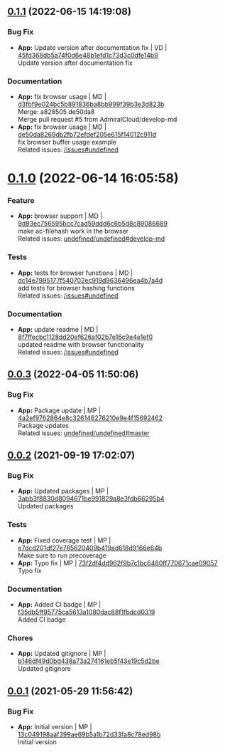 <a name="0.1.1"></a>

## [0.1.1](https://github.com/admiralcloud/ac-filehash/compare/v0.1.0..v0.1.1) (2022-06-15 14:19:08)


### Bug Fix

* **App:** Update version after documentation fix | VD | [45fd368db5a74f0d6e48b1efd1c73d3c0dfe14b9](https://github.com/admiralcloud/ac-filehash/commit/45fd368db5a74f0d6e48b1efd1c73d3c0dfe14b9)    
Update version after documentation fix
### Documentation

* **App:** fix browser usage | MD | [d3fbf9e024bc5b891836ba8bb999f39b3e3d823b](https://github.com/admiralcloud/ac-filehash/commit/d3fbf9e024bc5b891836ba8bb999f39b3e3d823b)    
Merge: a828505 de50da8  
Merge pull request #5 from AdmiralCloud/develop-md
* **App:** fix browser usage | MD | [de50da8269db2fb72efdef205e615f14012c911d](https://github.com/admiralcloud/ac-filehash/commit/de50da8269db2fb72efdef205e615f14012c911d)    
fix browser buffer usage example  
Related issues: [/issues#undefined](https://github.com//issues/undefined)
<a name="0.1.0"></a>
 
# [0.1.0](https://github.com/admiralcloud/ac-filehash/compare/v0.0.3..v0.1.0) (2022-06-14 16:05:58)


### Feature

* **App:** browser support | MD | [9d93ec756595bcc7cad59ddd6c6b5d8c89086689](https://github.com/admiralcloud/ac-filehash/commit/9d93ec756595bcc7cad59ddd6c6b5d8c89086689)    
make ac-filehash work in the browser  
Related issues: [undefined/undefined#develop-md](undefined/browse/develop-md)
### Tests

* **App:** tests for browser functions | MD | [dc14e7995177f540702ec919d9636496ea4b7a4d](https://github.com/admiralcloud/ac-filehash/commit/dc14e7995177f540702ec919d9636496ea4b7a4d)    
add tests for browser hashing functions  
Related issues: [/issues#undefined](https://github.com//issues/undefined)
### Documentation

* **App:** update readme | MD | [8f7ffecbc1128dd20ef626af02b7e16c9e4e1ef0](https://github.com/admiralcloud/ac-filehash/commit/8f7ffecbc1128dd20ef626af02b7e16c9e4e1ef0)    
updated readme with browser functionality  
Related issues: [/issues#undefined](https://github.com//issues/undefined)
<a name="0.0.3"></a>

## [0.0.3](https://github.com/admiralcloud/ac-filehash/compare/v0.0.2..v0.0.3) (2022-04-05 11:50:06)


### Bug Fix

* **App:** Package update | MP | [4a2ef9762864e8c326146276210e9e4f15692462](https://github.com/admiralcloud/ac-filehash/commit/4a2ef9762864e8c326146276210e9e4f15692462)    
Package updates  
Related issues: [undefined/undefined#master](undefined/browse/master)
<a name="0.0.2"></a>

## [0.0.2](https://github.com/admiralcloud/ac-filehash/compare/v0.0.1..v0.0.2) (2021-09-19 17:02:07)


### Bug Fix

* **App:** Updated packages | MP | [3abb3f8830d8094671be991829a8e3fdb66295b4](https://github.com/admiralcloud/ac-filehash/commit/3abb3f8830d8094671be991829a8e3fdb66295b4)    
Updated packages
### Tests

* **App:** Fixed coverage test | MP | [e7dcd201df27e785620409b419ad618d9166e64b](https://github.com/admiralcloud/ac-filehash/commit/e7dcd201df27e785620409b419ad618d9166e64b)    
Make sure to run precoverage
* **App:** Typo fix | MP | [73f2df4dd962f9b7c1bc6480ff770671cae09057](https://github.com/admiralcloud/ac-filehash/commit/73f2df4dd962f9b7c1bc6480ff770671cae09057)    
Typo fix
### Documentation

* **App:** Added CI badge | MP | [f35db5ff95775ca5613a1080dac88f1fbdcd0319](https://github.com/admiralcloud/ac-filehash/commit/f35db5ff95775ca5613a1080dac88f1fbdcd0319)    
Added CI badge
### Chores

* **App:** Updated gitignore | MP | [b146df49d0bd438a73a274161eb5f43e19c5d2be](https://github.com/admiralcloud/ac-filehash/commit/b146df49d0bd438a73a274161eb5f43e19c5d2be)    
Updated gitignore
<a name="0.0.1"></a>

## [0.0.1](https://github.com/admiralcloud/ac-filehash/compare/..v0.0.1) (2021-05-29 11:56:42)


### Bug Fix

* **App:** Initial version | MP | [13c049198aaf399ae69b5a1b72d33fa8c78ed98b](https://github.com/admiralcloud/ac-filehash/commit/13c049198aaf399ae69b5a1b72d33fa8c78ed98b)    
Initial version
